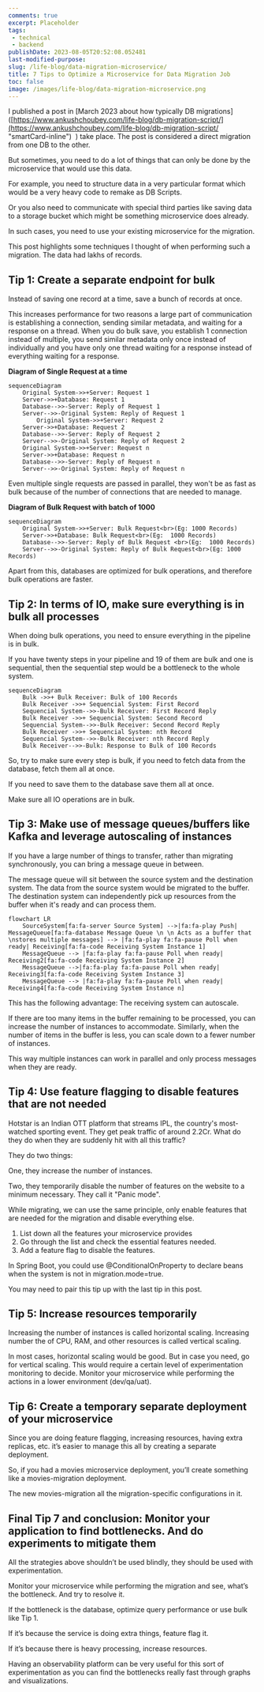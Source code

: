 ```yaml
---
comments: true
excerpt: Placeholder 
tags:
 - technical
 - backend
publishDate: 2023-08-05T20:52:08.052481
last-modified-purpose:
slug: /life-blog/data-migration-microservice/
title: 7 Tips to Optimize a Microservice for Data Migration Job
toc: false
image: /images/life-blog/data-migration-microservice.png
---
```


I published a post in [March 2023 about how typically DB migrations]([https://www.ankushchoubey.com/life-blog/db-migration-script/](https://www.ankushchoubey.com/life-blog/db-migration-script/ "smartCard-inline")  ) take place. The post is considered a direct migration from one DB to the other.

But sometimes, you need to do a lot of things that can only be done by the microservice that would use this data.

For example, you need to structure data in a very particular format which would be a very heavy code to remake as DB Scripts.

Or you also need to communicate with special third parties like saving data to a storage bucket which might be something microservice does already.

In such cases, you need to use your existing microservice for the migration.

This post highlights some techniques I thought of when performing such a migration. The data had lakhs of records.

## Tip 1: Create a separate endpoint for bulk

Instead of saving one record at a time, save a bunch of records at once.

This increases performance for two reasons a large part of communication is establishing a connection, sending similar metadata, and waiting for a response on a thread. When you do bulk save, you establish 1 connection instead of multiple, you send similar metadata only once instead of individually and you have only one thread waiting for a response instead of everything waiting for a response.

**Diagram of Single Request at a time**

```mermaid!
sequenceDiagram
    Original System->>+Server: Request 1
    Server->>+Database: Request 1
    Database-->>-Server: Reply of Request 1
    Server-->>-Original System: Reply of Request 1
        Original System->>+Server: Request 2
    Server->>+Database: Request 2
    Database-->>-Server: Reply of Request 2
    Server-->>-Original System: Reply of Request 2
    Original System->>+Server: Request n
    Server->>+Database: Request n
    Database-->>-Server: Reply of Request n
    Server-->>-Original System: Reply of Request n
```

Even multiple single requests are passed in parallel, they won't be as fast as bulk because of the number of connections that are needed to manage.

**Diagram of Bulk Request with batch of 1000**

```mermaid!
sequenceDiagram
    Original System->>+Server: Bulk Request<br>(Eg: 1000 Records)
    Server->>+Database: Bulk Request<br>(Eg:  1000 Records)
    Database-->>-Server: Reply of Bulk Request <br>(Eg:  1000 Records)
    Server-->>-Original System: Reply of Bulk Request<br>(Eg: 1000 Records)
```

Apart from this, databases are optimized for bulk operations, and therefore bulk operations are faster.

## Tip 2: In terms of IO, make sure everything is in bulk all processes

When doing bulk operations, you need to ensure everything in the pipeline is in bulk.

If you have twenty steps in your pipeline and 19 of them are bulk and one is sequential, then the sequential step would be a bottleneck to the whole system.

```mermaid!
sequenceDiagram
    Bulk ->>+ Bulk Receiver: Bulk of 100 Records
    Bulk Receiver ->>+ Sequencial System: First Record
    Sequencial System-->>-Bulk Receiver: First Record Reply
    Bulk Receiver ->>+ Sequencial System: Second Record
    Sequencial System-->>-Bulk Receiver: Second Record Reply
    Bulk Receiver ->>+ Sequencial System: nth Record
    Sequencial System-->>-Bulk Receiver: nth Record Reply
    Bulk Receiver-->>-Bulk: Response to Bulk of 100 Records
```

So, try to make sure every step is bulk, if you need to fetch data from the database, fetch them all at once.

If you need to save them to the database save them all at once.

Make sure all IO operations are in bulk.

## Tip 3: Make use of message queues/buffers like Kafka and leverage autoscaling of instances

If you have a large number of things to transfer, rather than migrating synchronously, you can bring a message queue in between.

The message queue will sit between the source system and the destination system. The data from the source system would be migrated to the buffer. The destination system can independently pick up resources from the buffer when it's ready and can process them.

```mermaid!
flowchart LR
    SourceSystem[fa:fa-server Source System] -->|fa:fa-play Push| MessageQueue[fa:fa-database Message Queue \n \n Acts as a buffer that \nstores multiple messages] --> |fa:fa-play fa:fa-pause Poll when ready| Receiving[fa:fa-code Receiving System Instance 1]
    MessageQueue --> |fa:fa-play fa:fa-pause Poll when ready| Receiving2[fa:fa-code Receiving System Instance 2]
    MessageQueue -->|fa:fa-play fa:fa-pause Poll when ready| Receiving3[fa:fa-code Receiving System Instance 3]
    MessageQueue --> |fa:fa-play fa:fa-pause Poll when ready| Receiving4[fa:fa-code Receiving System Instance n]
```

This has the following advantage: The receiving system can autoscale.

If there are too many items in the buffer remaining to be processed, you can increase the number of instances to accommodate. Similarly, when the number of items in the buffer is less, you can scale down to a fewer number of instances.

This way multiple instances can work in parallel and only process messages when they are ready.

## Tip 4: Use feature flagging to disable features that are not needed

Hotstar is an Indian OTT platform that streams IPL, the country's most-watched sporting event. They get peak traffic of around 2.2Cr. What do they do when they are suddenly hit with all this traffic?

They do two things:

One, they increase the number of instances.

Two, they temporarily disable the number of features on the website to a minimum necessary. They call it "Panic mode".

While migrating, we can use the same principle, only enable features that are needed for the migration and disable everything else.

1. List down all the features your microservice provides
2. Go through the list and check the essential features needed.
3. Add a feature flag to disable the features.

In Spring Boot, you could use \@‌ConditionalOnProperty to declare beans when the system is not in migration.mode=true.

You may need to pair this tip up with the last tip in this post.

## Tip 5: Increase resources temporarily

Increasing the number of instances is called horizontal scaling. Increasing number the of CPU, RAM, and other resources is called vertical scaling.

In most cases, horizontal scaling would be good. But in case you need, go for vertical scaling. This would require a certain level of experimentation monitoring to decide. Monitor your microservice while performing the actions in a lower environment (dev/qa/uat).

## Tip 6: Create a temporary separate deployment of your microservice

Since you are doing feature flagging, increasing resources, having extra replicas, etc. it’s easier to manage this all by creating a separate deployment.

So, if you had a movies microservice deployment, you’ll create something like a movies-migration deployment.

The new movies-migration all the migration-specific configurations in it.

## Final Tip 7 and conclusion: Monitor your application to find bottlenecks. And do experiments to mitigate them

All the strategies above shouldn’t be used blindly, they should be used with experimentation.

Monitor your microservice while performing the migration and see, what’s the bottleneck. And try to resolve it.

If the bottleneck is the database, optimize query performance or use bulk like Tip 1.

If it’s because the service is doing extra things, feature flag it.

If it’s because there is heavy processing, increase resources.

Having an observability platform can be very useful for this sort of experimentation as you can find the bottlenecks really fast through graphs and visualizations.